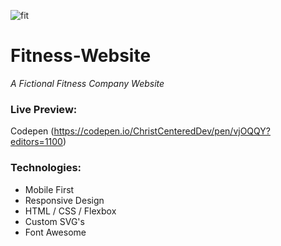 ![fit](https://user-images.githubusercontent.com/24855472/39100981-0f832c64-4661-11e8-95ab-d0b546a90757.png)

# Fitness-Website
*A Fictional Fitness Company Website*<br>

### Live Preview:
Codepen (https://codepen.io/ChristCenteredDev/pen/vjOQQY?editors=1100)

### Technologies:
- Mobile First
- Responsive Design
- HTML / CSS / Flexbox
- Custom SVG's
- Font Awesome
